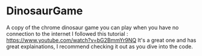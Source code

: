 # DinosaurGame
A copy of the chrome dinosaur game you can play when you have no connection to the internet
I followed this tutorial : https://www.youtube.com/watch?v=bG2BmmYr9NQ
It's a great one and has great explainations, I recommend checking it out as you dive into the code. 
